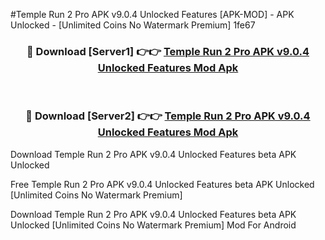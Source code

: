 #Temple Run 2 Pro APK v9.0.4 Unlocked Features [APK-MOD] - APK Unlocked - [Unlimited Coins No Watermark Premium] 1fe67



<div align="center">

<h3>🔴 Download [Server1] 👉👉 <a href="https://momento.my/?title=Temple_Run_2_Pro_APK_v9.0.4_Unlocked_Features">Temple Run 2 Pro APK v9.0.4 Unlocked Features Mod Apk</a></h3><br>

<h3>🔴 Download [Server2] 👉👉 <a href="https://momento.my/?title=Temple_Run_2_Pro_APK_v9.0.4_Unlocked_Features">Temple Run 2 Pro APK v9.0.4 Unlocked Features Mod Apk</a></h3>
</div>



Download Temple Run 2 Pro APK v9.0.4 Unlocked Features beta APK Unlocked

Free Temple Run 2 Pro APK v9.0.4 Unlocked Features beta APK Unlocked [Unlimited Coins No Watermark Premium]

Download Temple Run 2 Pro APK v9.0.4 Unlocked Features beta APK Unlocked [Unlimited Coins No Watermark Premium] Mod For Android
